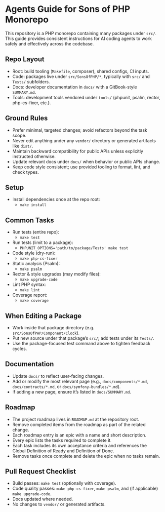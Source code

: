 # Agents Guide for Sons of PHP Monorepo

This repository is a PHP monorepo containing many packages under `src/`. This guide provides consistent instructions for AI coding agents to work safely and effectively across the codebase.

## Repo Layout

- Root: build tooling (`Makefile`, composer), shared configs, CI inputs.
- Code: packages live under `src/SonsOfPHP/*`, typically with `src/` and `Tests/` subfolders.
- Docs: developer documentation in `docs/` with a GitBook-style `SUMMARY.md`.
- Tools: development tools vendored under `tools/` (phpunit, psalm, rector, php-cs-fixer, etc.).

## Ground Rules

- Prefer minimal, targeted changes; avoid refactors beyond the task scope.
- Never edit anything under any `vendor/` directory or generated artifacts like `dist/`.
- Maintain backward compatibility for public APIs unless explicitly instructed otherwise.
- Update relevant docs under `docs/` when behavior or public APIs change.
- Keep code style consistent; use provided tooling to format, lint, and check types.

## Setup

- Install dependencies once at the repo root:
  - `make install`

## Common Tasks

- Run tests (entire repo):
  - `make test`
- Run tests (limit to a package):
  - `PHPUNIT_OPTIONS='path/to/package/Tests' make test`
- Code style (dry-run):
  - `make php-cs-fixer`
- Static analysis (Psalm):
  - `make psalm`
- Rector & style upgrades (may modify files):
  - `make upgrade-code`
- Lint PHP syntax:
  - `make lint`
- Coverage report:
  - `make coverage`

## When Editing a Package

- Work inside that package directory (e.g. `src/SonsOfPHP/Component/Clock`).
- Put new source under that package’s `src/`; add tests under its `Tests/`.
- Use the package-focused test command above to tighten feedback cycles.

## Documentation

- Update `docs/` to reflect user-facing changes.
- Add or modify the most relevant page (e.g., `docs/components/*.md`, `docs/contracts/*.md`, or `docs/symfony-bundles/*.md`).
- If adding a new page, ensure it’s listed in `docs/SUMMARY.md`.

## Roadmap

- The project roadmap lives in `ROADMAP.md` at the repository root.
- Remove completed items from the roadmap as part of the related change.
- Each roadmap entry is an epic with a name and short description.
- Every epic lists the tasks required to complete it.
- Each task includes its own acceptance criteria and references the Global Definition of Ready and Definition of Done.
- Remove tasks once complete and delete the epic when no tasks remain.

## Pull Request Checklist

- Build passes: `make test` (optionally with coverage).
- Code quality passes: `make php-cs-fixer`, `make psalm`, and (if applicable) `make upgrade-code`.
- Docs updated where needed.
- No changes to `vendor/` or generated artifacts.

